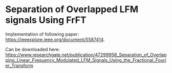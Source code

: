 # Separation of Overlapped LFM signals Using FrFT
Implementation of following paper:  https://ieeexplore.ieee.org/document/5587414. 

Can be downloaded here: https://www.researchgate.net/publication/47299958_Separation_of_Overlapping_Linear_Frequency_Modulated_LFM_Signals_Using_the_Fractional_Fourier_Transform
